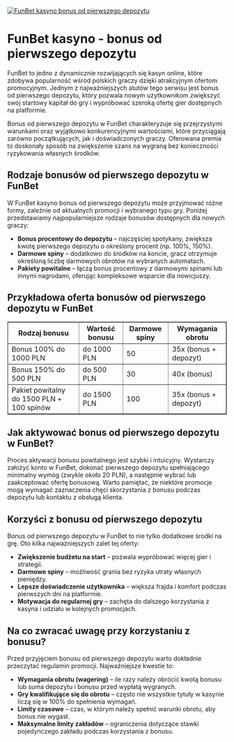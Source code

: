 [![FunBet kasyno bonus od pierwszego depozytu](https://123-caf.pages.dev/gitsignup.png)](https://vrmoo.ru/Bt82HjjY)

<h1>FunBet kasyno - bonus od pierwszego depozytu</h1> <p>FunBet to jedno z dynamicznie rozwijających się kasyn online, które zdobywa popularność wśród polskich graczy dzięki atrakcyjnym ofertom promocyjnym. Jednym z najważniejszych atutów tego serwisu jest bonus od pierwszego depozytu, który pozwala nowym użytkownikom zwiększyć swój startowy kapitał do gry i wypróbować szeroką ofertę gier dostępnych na platformie.</p> <p>Bonus od pierwszego depozytu w FunBet charakteryzuje się przejrzystymi warunkami oraz wyjątkowo konkurencyjnymi wartościami, które przyciągają zarówno początkujących, jak i doświadczonych graczy. Oferowana premia to doskonały sposób na zwiększenie szans na wygraną bez konieczności ryzykowania własnych środków.</p>  <h2>Rodzaje bonusów od pierwszego depozytu w FunBet</h2> <p>W FunBet kasyno bonus od pierwszego depozytu może przyjmować różne formy, zależnie od aktualnych promocji i wybranego typu gry. Poniżej przedstawiamy najpopularniejsze rodzaje bonusów dostępnych dla nowych graczy:</p>  <ul>   <li><strong>Bonus procentowy do depozytu</strong> – najczęściej spotykany, zwiększa kwotę pierwszego depozytu o określony procent (np. 100%, 150%).</li>   <li><strong>Darmowe spiny</strong> – dodatkowo do środków na koncie, gracz otrzymuje określoną liczbę darmowych obrotów na wybranych automatach.</li>   <li><strong>Pakiety powitalne</strong> – łączą bonus procentowy z darmowymi spinami lub innymi nagrodami, oferując kompleksowe wsparcie dla nowicjuszy.</li> </ul>  <h2>Przykładowa oferta bonusów od pierwszego depozytu w FunBet</h2> <table border="1" cellpadding="8" cellspacing="0" style="border-collapse: collapse; width: 100%; max-width: 600px;">   <thead>     <tr>       <th>Rodzaj bonusu</th>       <th>Wartość bonusu</th>       <th>Darmowe spiny</th>       <th>Wymagania obrotu</th>     </tr>   </thead>   <tbody>     <tr>       <td>Bonus 100% do 1000 PLN</td>       <td>do 1000 PLN</td>       <td>50</td>       <td>35x (bonus + depozyt)</td>     </tr>     <tr>       <td>Bonus 150% do 500 PLN</td>       <td>do 500 PLN</td>       <td>30</td>       <td>40x (bonus)</td>     </tr>     <tr>       <td>Pakiet powitalny do 1500 PLN + 100 spinów</td>       <td>do 1500 PLN</td>       <td>100</td>       <td>35x (bonus + depozyt)</td>     </tr>   </tbody> </table>  <h2>Jak aktywować bonus od pierwszego depozytu w FunBet?</h2> <p>Proces aktywacji bonusu powitalnego jest szybki i intuicyjny. Wystarczy założyć konto w FunBet, dokonać pierwszego depozytu spełniającego minimalny wymóg (zwykle około 20 PLN), a następnie wybrać lub zaakceptować ofertę bonusową. Warto pamiętać, że niektóre promocje mogą wymagać zaznaczenia chęci skorzystania z bonusu podczas depozytu lub kontaktu z obsługą klienta.</p>  <h2>Korzyści z bonusu od pierwszego depozytu</h2> <p>Bonus od pierwszego depozytu w FunBet to nie tylko dodatkowe środki na grę. Oto kilka najważniejszych zalet tej oferty:</p>  <ul>   <li><strong>Zwiększenie budżetu na start</strong> – pozwala wypróbować więcej gier i strategii.</li>   <li><strong>Darmowe spiny</strong> – możliwość grania bez ryzyka utraty własnych pieniędzy.</li>   <li><strong>Lepsze doświadczenie użytkownika</strong> – większa frajda i komfort podczas pierwszych dni na platformie.</li>   <li><strong>Motywacja do regularnej gry</strong> – zachęta do dalszego korzystania z kasyna i udziału w kolejnych promocjach.</li> </ul>  <h2>Na co zwracać uwagę przy korzystaniu z bonusu?</h2> <p>Przed przyjęciem bonusu od pierwszego depozytu warto dokładnie przeczytać regulamin promocji. Najważniejsze kwestie to:</p>  <ul>   <li><strong>Wymagania obrotu (wagering)</strong> – ile razy należy obrócić kwotą bonusu lub suma depozytu i bonusu przed wypłatą wygranych.</li>   <li><strong>Gry kwalifikujące się do obrotu</strong> – często nie wszystkie tytuły w kasynie liczą się w 100% do spełnienia wymagań.</li>   <li><strong>Limity czasowe</strong> – czas, w którym należy spełnić warunki obrotu, aby bonus nie wygasł.</li>   <li><strong>Maksymalne limity zakładów</strong> – ograniczenia dotyczące stawki pojedynczego zakładu podczas korzystania z bonusu.</li> </ul>